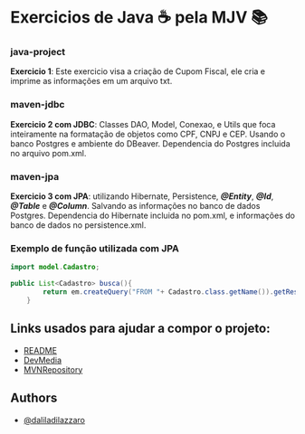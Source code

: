 # Exercicios de Java ☕ pela MJV 📚 

### java-project
**Exercicio 1**: Este exercicio visa a criação de Cupom Fiscal, ele cria e imprime as informações em um arquivo txt. 

### maven-jdbc
**Exercicio 2 com JDBC**: Classes DAO, Model, Conexao, e Utils que foca inteiramente na formatação de objetos como CPF, CNPJ e CEP. Usando o banco Postgres e ambiente do DBeaver. Dependencia do Postgres incluida no arquivo pom.xml.

### maven-jpa
**Exercicio 3 com JPA**: utilizando Hibernate, Persistence, **_@Entity_**, **_@Id_**, **_@Table_** e **_@Column_**. Salvando as informações no banco de dados Postgres. Dependencia do Hibernate incluida no pom.xml, e informações do banco de dados no persistence.xml.

### Exemplo de função utilizada com JPA

```java
import model.Cadastro;

public List<Cadastro> busca(){
        return em.createQuery("FROM "+ Cadastro.class.getName()).getResultList();
    }
```


## Links usados para ajudar a compor o projeto: 

 - [README](https://readme.so/pt/editor)
 - [DevMedia](https://www.devmedia.com.br/jpa-e-hibernate-acessando-dados-em-aplicacoes-java/32711)
 - [MVNRepository](https://mvnrepository.com/artifact/org.postgresql/postgresql/42.2.22)


## Authors

- [@daliladilazzaro](https://github.com/daliladilazzaro)
